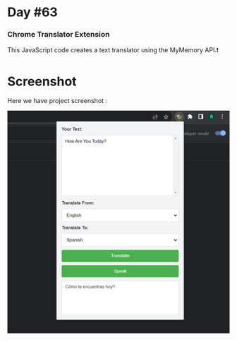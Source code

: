 # Day #63

### Chrome Translator Extension
This JavaScript code creates a text translator using the MyMemory API.❗️

# Screenshot
Here we have project screenshot :

![screenshot](screenshot.jpg)